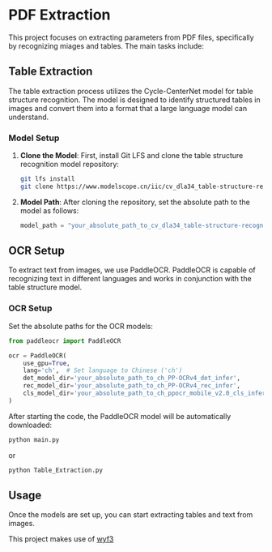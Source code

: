 # PDF Extraction

This project focuses on extracting parameters from PDF files, specifically by recognizing miages and tables. The main tasks include:

## Table Extraction

The table extraction process utilizes the Cycle-CenterNet model for table structure recognition. The model is designed to identify structured tables in images and convert them into a format that a large language model can understand.

### Model Setup

1. **Clone the Model**: 
   First, install Git LFS and clone the table structure recognition model repository:

   ```bash
   git lfs install
   git clone https://www.modelscope.cn/iic/cv_dla34_table-structure-recognition_cycle-centernet.git
   ```

2. **Model Path**:
   After cloning the repository, set the absolute path to the model as follows:

   ```python
   model_path = "your_absolute_path_to_cv_dla34_table-structure-recognition_cycle-centernet"
   ```

## OCR Setup

To extract text from images, we use PaddleOCR. PaddleOCR is capable of recognizing text in different languages and works in conjunction with the table structure model.

### OCR Setup

Set the absolute paths for the OCR models:

```python
from paddleocr import PaddleOCR

ocr = PaddleOCR(
    use_gpu=True,
    lang='ch',  # Set language to Chinese ('ch')
    det_model_dir='your_absolute_path_to_ch_PP-OCRv4_det_infer',
    rec_model_dir='your_absolute_path_to_ch_PP-OCRv4_rec_infer',
    cls_model_dir='your_absolute_path_to_ch_ppocr_mobile_v2.0_cls_infer'
)
```

After starting the code, the PaddleOCR model will be automatically downloaded:

```bash
python main.py
```
or
```bash
python Table_Extraction.py
```
## Usage

Once the models are set up, you can start extracting tables and text from images.

This project makes use of  [wyf3](https://github.com/wyf3/llm_related/tree/main)
